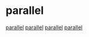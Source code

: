 # parallel

[parallel](https://github.com/vittorioromeo/ecst)
[parallel](https://github.com/m4rs-mt/ILGPU)
[parallel](https://github.com/numba/numba)
[parallel](https://github.com/calebwin/pipelines)
